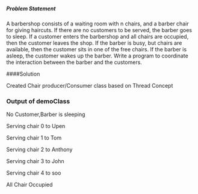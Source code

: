 ##### Problem Statement

A barbershop consists of a waiting room with n chairs, and a barber chair for giving haircuts. If there are no customers to be served, the barber goes to sleep. If a customer enters the barbershop and all chairs are occupied, then the customer leaves the shop. If the barber is busy, but chairs are available, then the customer sits in one of the free chairs. If the barber is asleep, the customer wakes up the barber. Write a program to coordinate the interaction between the barber and the customers.

####Solution

Created Chair producer/Consumer class based on Thread Concept

### Output of demoClass
No Customer,Barber is sleeping

Serving chair 0 to Upen

Serving chair 1 to Tom

Serving chair 2 to Anthony

Serving chair 3 to John

Serving chair 4 to soo

All Chair Occupied
